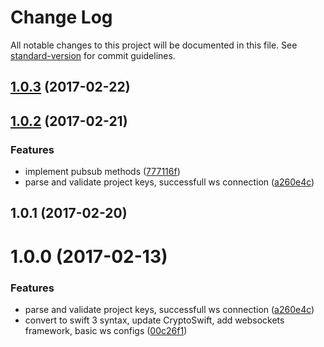 # Change Log

All notable changes to this project will be documented in this file. See [standard-version](https://github.com/conventional-changelog/standard-version) for commit guidelines.

<a name="1.0.3"></a>
## [1.0.3](https://github.com/StanDimitroff/cogs-ios-client-sdk/compare/v1.0.2...v1.0.3) (2017-02-22)



<a name="1.0.2"></a>
## [1.0.2](https://github.com/StanDimitroff/cogs-ios-client-sdk/compare/v1.0.0...v1.0.2) (2017-02-21)


### Features

* implement pubsub methods ([777116f](https://github.com/StanDimitroff/cogs-ios-client-sdk/commit/777116f))
* parse and validate project keys, successfull ws connection ([a260e4c](https://github.com/StanDimitroff/cogs-ios-client-sdk/commit/a260e4c))



<a name="1.0.1"></a>
## 1.0.1 (2017-02-20)
<a name="1.0.0"></a>
# 1.0.0 (2017-02-13)


### Features


* parse and validate project keys, successfull ws connection ([a260e4c](https://github.com/StanDimitroff/cogs-ios-client-sdk/commit/a260e4c))
* convert to swift 3 syntax, update CryptoSwift, add websockets framework, basic ws configs ([00c26f1](https://github.com/StanDimitroff/cogs-ios-client-sdk/commit/00c26f1))
